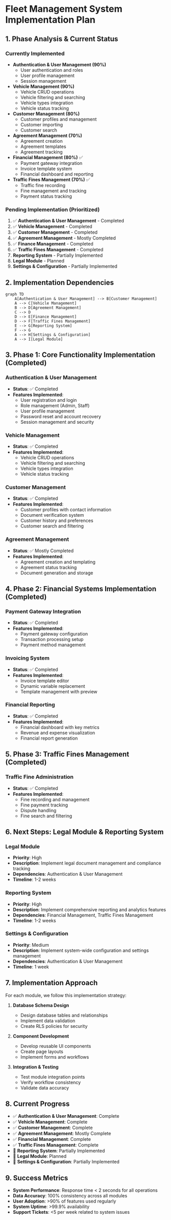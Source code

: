 
# Fleet Management System Implementation Plan

## 1. Phase Analysis & Current Status

### Currently Implemented
- **Authentication & User Management (90%)**
  - User authentication and roles
  - User profile management
  - Session management
- **Vehicle Management (90%)**
  - Vehicle CRUD operations
  - Vehicle filtering and searching
  - Vehicle types integration
  - Vehicle status tracking
- **Customer Management (80%)**
  - Customer profiles and management
  - Customer importing
  - Customer search
- **Agreement Management (70%)**
  - Agreement creation
  - Agreement templates
  - Agreement tracking
- **Financial Management (80%)** ✅
  - Payment gateway integration
  - Invoice template system
  - Financial dashboard and reporting
- **Traffic Fines Management (70%)** ✅
  - Traffic fine recording
  - Fine management and tracking
  - Payment status tracking

### Pending Implementation (Prioritized)
1. ✅ **Authentication & User Management** - Completed
2. ✅ **Vehicle Management** - Completed
3. ✅ **Customer Management** - Completed
4. ✅ **Agreement Management** - Mostly Completed
5. ✅ **Finance Management** - Completed
6. ✅ **Traffic Fines Management** - Completed
7. **Reporting System** - Partially Implemented
8. **Legal Module** - Planned
9. **Settings & Configuration** - Partially Implemented

## 2. Implementation Dependencies

```mermaid
graph TD
    A[Authentication & User Management] --> B[Customer Management]
    A --> C[Vehicle Management]
    B --> D[Agreement Management]
    C --> D
    D --> E[Finance Management]
    D --> F[Traffic Fines Management]
    E --> G[Reporting System]
    F --> G
    A --> H[Settings & Configuration]
    A --> I[Legal Module]
```

## 3. Phase 1: Core Functionality Implementation (Completed)

### Authentication & User Management
- **Status**: ✅ Completed
- **Features Implemented**:
  - User registration and login
  - Role management (Admin, Staff)
  - User profile management
  - Password reset and account recovery
  - Session management and security

### Vehicle Management
- **Status**: ✅ Completed
- **Features Implemented**:
  - Vehicle CRUD operations
  - Vehicle filtering and searching
  - Vehicle types integration
  - Vehicle status tracking

### Customer Management
- **Status**: ✅ Completed
- **Features Implemented**:
  - Customer profiles with contact information
  - Document verification system
  - Customer history and preferences
  - Customer search and filtering

### Agreement Management
- **Status**: ✅ Mostly Completed
- **Features Implemented**:
  - Agreement creation and templating
  - Agreement status tracking
  - Document generation and storage

## 4. Phase 2: Financial Systems Implementation (Completed)

### Payment Gateway Integration
- **Status**: ✅ Completed
- **Features Implemented**:
  - Payment gateway configuration
  - Transaction processing setup
  - Payment method management

### Invoicing System
- **Status**: ✅ Completed
- **Features Implemented**:
  - Invoice template editor
  - Dynamic variable replacement
  - Template management with preview

### Financial Reporting
- **Status**: ✅ Completed
- **Features Implemented**:
  - Financial dashboard with key metrics
  - Revenue and expense visualization
  - Financial report generation

## 5. Phase 3: Traffic Fines Management (Completed)

### Traffic Fine Administration
- **Status**: ✅ Completed
- **Features Implemented**:
  - Fine recording and management
  - Fine payment tracking
  - Dispute handling
  - Fine search and filtering

## 6. Next Steps: Legal Module & Reporting System

### Legal Module
- **Priority**: High
- **Description**: Implement legal document management and compliance tracking
- **Dependencies**: Authentication & User Management
- **Timeline**: 1-2 weeks

### Reporting System
- **Priority**: High
- **Description**: Implement comprehensive reporting and analytics features
- **Dependencies**: Financial Management, Traffic Fines Management
- **Timeline**: 1-2 weeks

### Settings & Configuration
- **Priority**: Medium
- **Description**: Implement system-wide configuration and settings management
- **Dependencies**: Authentication & User Management
- **Timeline**: 1 week

## 7. Implementation Approach

For each module, we follow this implementation strategy:

1. **Database Schema Design**
   - Design database tables and relationships
   - Implement data validation
   - Create RLS policies for security

2. **Component Development**
   - Develop reusable UI components
   - Create page layouts
   - Implement forms and workflows

3. **Integration & Testing**
   - Test module integration points
   - Verify workflow consistency
   - Validate data accuracy

## 8. Current Progress

- ✅ **Authentication & User Management**: Complete
- ✅ **Vehicle Management**: Complete
- ✅ **Customer Management**: Complete
- ✅ **Agreement Management**: Mostly Complete
- ✅ **Financial Management**: Complete
- ✅ **Traffic Fines Management**: Complete
- 🔄 **Reporting System**: Partially Implemented
- 📅 **Legal Module**: Planned
- 🔄 **Settings & Configuration**: Partially Implemented

## 9. Success Metrics

- **System Performance**: Response time < 2 seconds for all operations
- **Data Accuracy**: 100% consistency across all modules
- **User Adoption**: >90% of features used regularly
- **System Uptime**: >99.9% availability
- **Support Tickets**: <5 per week related to system issues
